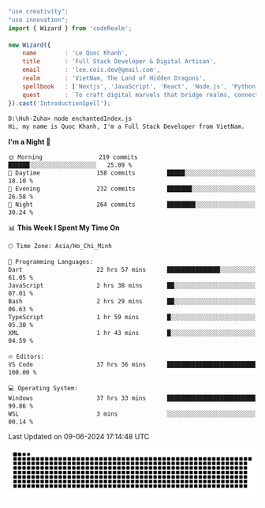 <!--x axis divider-->

```js 
"use creativity";
"use innovation";
import { Wizard } from 'codeRealm';

new Wizard({
    name        : 'Le Quoc Khanh',
    title       : 'Full Stack Developer & Digital Artisan',
    email       : 'lee.cois.dev@gmail.com',
    realm       : 'VietNam, The Land of Hidden Dragons',
    spellbook   : ['Nextjs', 'JavaScript', 'React', 'Node.js', 'Python', 'Django', 'Cloud Services'],
    quest       : `To craft digital marvels that bridge realms, connect cultures, and bring imagination to life.`,
}).cast('IntroductionSpell');
```

```cmd
D:\Huh-Zuha> node enchantedIndex.js
Hi, my name is Quoc Khanh, I'm a Full Stack Developer from VietNam.
```
<!--START_SECTION:waka-->
**I'm a Night 🦉** 

```text
🌞 Morning                219 commits         ██████░░░░░░░░░░░░░░░░░░░   25.09 % 
🌆 Daytime                158 commits         █████░░░░░░░░░░░░░░░░░░░░   18.10 % 
🌃 Evening                232 commits         ███████░░░░░░░░░░░░░░░░░░   26.58 % 
🌙 Night                  264 commits         ████████░░░░░░░░░░░░░░░░░   30.24 % 
```


📊 **This Week I Spent My Time On** 

```text
🕑︎ Time Zone: Asia/Ho_Chi_Minh

💬 Programming Languages: 
Dart                     22 hrs 57 mins      ███████████████░░░░░░░░░░   61.05 % 
JavaScript               2 hrs 38 mins       ██░░░░░░░░░░░░░░░░░░░░░░░   07.01 % 
Bash                     2 hrs 29 mins       ██░░░░░░░░░░░░░░░░░░░░░░░   06.63 % 
TypeScript               1 hr 59 mins        █░░░░░░░░░░░░░░░░░░░░░░░░   05.30 % 
XML                      1 hr 43 mins        █░░░░░░░░░░░░░░░░░░░░░░░░   04.59 % 

🔥 Editors: 
VS Code                  37 hrs 36 mins      █████████████████████████   100.00 % 

💻 Operating System: 
Windows                  37 hrs 33 mins      █████████████████████████   99.86 % 
WSL                      3 mins              ░░░░░░░░░░░░░░░░░░░░░░░░░   00.14 % 
```


 Last Updated on 09-06-2024 17:14:48 UTC
<!--END_SECTION:waka-->
<picture>
  <source media="(prefers-color-scheme: dark)" srcset="https://raw.githubusercontent.com/leecois/leecois/output/github-contribution-grid-snake-dark.svg">
  <source media="(prefers-color-scheme: light)" srcset="https://raw.githubusercontent.com/leecois/leecois/output/github-contribution-grid-snake.svg">
  <img alt="github contribution grid snake animation" src="https://raw.githubusercontent.com/leecois/leecois/output/github-contribution-grid-snake.svg">
</picture>
